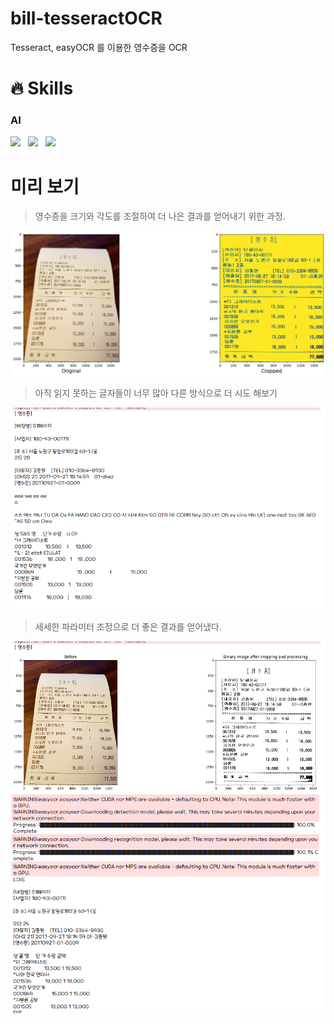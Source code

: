 # bill-tesseractOCR
Tesseract, easyOCR 를 이용한 영수증을 OCR 


# 🔥 Skills

### AI

  <img src="https://img.shields.io/badge/tesseract-EE4C2C?style=flat&logo=Pytorch&logoColor=white"/>&nbsp;&nbsp;
  <img src="https://img.shields.io/badge/easyOCR-blue?style=flat&logo=Pytorch&logoColor=white"/>&nbsp;&nbsp;
  <img src="https://img.shields.io/badge/openCV-000000?style=flat&logo=opencv&logoColor=white"/>&nbsp;&nbsp;
  

# 미리 보기
> 영수증을 크기와 각도를 조절하여 더 나은 결과를 얻어내기 위한 과정.

<img src="./images/yellowimage.png">

> 아직 읽지 못하는 글자들이 너무 많아 다른 방식으로 더 시도 해보기

<img src="./images/image2.png">

> 세세한 파라미터 조정으로 더 좋은 결과를 얻어냈다.

<img src="./images/image3.png">